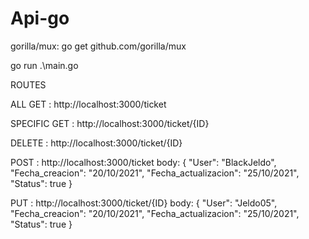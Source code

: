 # Api-go
gorilla/mux: go get github.com/gorilla/mux

go run .\main.go

ROUTES

ALL GET : http://localhost:3000/ticket

SPECIFIC GET : http://localhost:3000/ticket/{ID}

DELETE : http://localhost:3000/ticket/{ID}

POST : http://localhost:3000/ticket
  body: {
  	"User":    "BlackJeldo",
	  "Fecha_creacion": "20/10/2021",
	  "Fecha_actualizacion": "25/10/2021",
	  "Status": true
  }
  
PUT : http://localhost:3000/ticket/{ID}
  body: {
      "User":    "Jeldo05",
      "Fecha_creacion": "20/10/2021",
      "Fecha_actualizacion": "25/10/2021",
      "Status": true
    }

